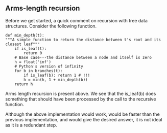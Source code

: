 ## Arms-length recursion

Before we get started, a quick comment on recursion with tree data structures. Consider the following function.

```jupyter
def min_depth(t): 
"""A simple function to return the distance between t's root and its closest leaf""" 
	if is_leaf(t): 
		return 0 
	# Base case---the distance between a node and itself is zero 
	h = float('inf') 
	# Python's version of infinity 
	for b in branches(t): 
		if is_leaf(b): return 1 # !!! 
		h = min(h, 1 + min_depth(b)) 
	return h
```
Arms length recursion is present above. We see that the is_leaf(b) does something that should have been processed by the call to the recursive function.  

Although the above implementation would work, would be faster than the previous implementation, and would give the desired answer, it is not ideal as it is a redundant step. 